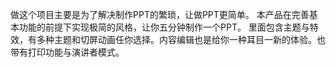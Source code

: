 做这个项目主要是为了解决制作PPT的繁琐，让做PPT更简单。
本产品在完善基本功能的前提下实现极简的风格，让你五分钟制作一个PPT。
里面包含主题与特效，有多种主题和切屏动画任你选择。内容编辑也是给你一种耳目一新的体验。也带有打印功能与演讲者模式。
